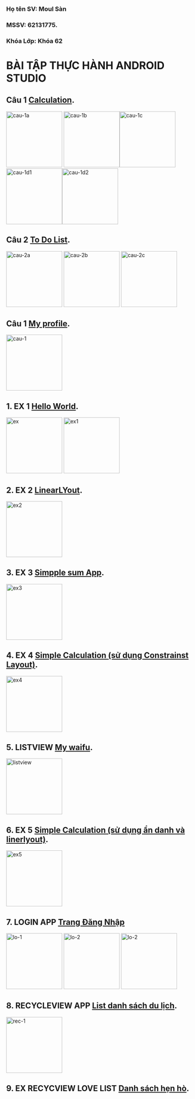 ### Họ tên SV: Moul Sàn
### MSSV: 62131775.
### Khóa Lớp: Khóa 62

# BÀI TẬP THỰC HÀNH ANDROID STUDIO



## Câu 1 [Calculation](https://github.com/moulsan369/62131775-AndroidProgaming/tree/main/Cau1_CalculationApp/src/ntu62131775).
<img src="https://github.com/moulsan369/62131775-AndroidProgaming/blob/main/images/cau-1a.PNG" alt="cau-1a" width="150" /> <img src="https://github.com/moulsan369/62131775-AndroidProgaming/blob/main/images/cau-1b.PNG" alt="cau-1b" width="150" /><img src="https://github.com/moulsan369/62131775-AndroidProgaming/blob/main/images/cau-1c.PNG" alt="cau-1c" width="150" /><img src="https://github.com/moulsan369/62131775-AndroidProgaming/blob/main/images/cau-1d1.PNG" alt="cau-1d1" width="150" /><img src="https://github.com/moulsan369/62131775-AndroidProgaming/blob/main/images/cau-1d2.PNG" alt="cau-1d2" width="150" />

## Câu 2 [To Do List](https://github.com/moulsan369/62131775-AndroidProgaming/tree/main/Cau2_ToDoList/app/src/main).
<img src="https://github.com/moulsan369/62131775-AndroidProgaming/blob/main/images/cau-2a.jpg" alt="cau-2a" width="150" /> <img src="https://github.com/moulsan369/62131775-AndroidProgaming/blob/main/images/cau-2b.jpg" alt="cau-2b" width="150" /> <img src="https://github.com/moulsan369/62131775-AndroidProgaming/blob/main/images/cau-2c.jpg" alt="cau-2c" width="150" />

## Câu 1 [My profile](https://github.com/moulsan369/62131775-AndroidProgaming/tree/main/Cau3_profile/app/src/main).
<img src="https://github.com/moulsan369/62131775-AndroidProgaming/blob/main/images/cau-3.jpg" alt="cau-1" width="150" />


## 1. EX 1 [Hello World](https://github.com/moulsan369/62131775-AndroidProgaming/blob/main/BTHone/app/src/main/res/layout/ex_1.xml).
<img src="https://github.com/moulsan369/62131775-AndroidProgaming/blob/main/images/ex1.jpg" alt="ex" width="150" /> <img src="https://github.com/moulsan369/62131775-AndroidProgaming/blob/main/images/ex.jpg" alt="ex1" width="150" />

## 2. EX 2 [LinearLYout](https://github.com/moulsan369/62131775-AndroidProgaming/blob/main/BTHone/app/src/main/res/layout/ex_2.xml).
<img src="https://github.com/moulsan369/62131775-AndroidProgaming/blob/main/images/ex3.jpg" alt="ex2" width="150" />

## 3. EX 3 [Simpple sum App](https://github.com/moulsan369/62131775-AndroidProgaming/blob/main/BTHone/app/src/main/res/layout/ex_3.xml).
<img src="https://github.com/moulsan369/62131775-AndroidProgaming/blob/main/images/ex4.jpg" alt="ex3" width="150" />

## 4. EX 4 [Simple Calculation (sử dụng Constrainst Layout)](https://github.com/moulsan369/62131775-AndroidProgaming/blob/main/BTHone/app/src/main/res/layout/ex_4.xml).
<img src="https://github.com/moulsan369/62131775-AndroidProgaming/blob/main/images/ex5.jpg" alt="ex4" width="150" />

## 5. LISTVIEW [My waifu](https://github.com/moulsan369/62131775-AndroidProgaming/tree/main/BTHview/app/src/main).
<img src="https://github.com/moulsan369/62131775-AndroidProgaming/blob/main/images/1.PNG" alt="listview" width="150" />

## 6. EX 5 [Simple Calculation (sử dụng ẩn danh và linerlyout)](https://github.com/moulsan369/62131775-AndroidProgaming/tree/main/BTHtwo/app/src/main/java/com/ntu/bthtwo).
<img src="https://github.com/moulsan369/62131775-AndroidProgaming/blob/main/images/ex2.jpg" alt="ex5" width="150" />

## 7. LOGIN APP [Trang Đăng Nhập](https://github.com/moulsan369/62131775-AndroidProgaming/tree/main/LoginApp/app/src/main)
<img src="https://github.com/moulsan369/62131775-AndroidProgaming/blob/main/images/loginapp-1.jpg" alt="lo-1" width="150" /> <img src="https://github.com/moulsan369/62131775-AndroidProgaming/blob/main/images/hompage.jpg" alt="lo-2" width="150"> <img src="https://github.com/moulsan369/62131775-AndroidProgaming/blob/main/images/homepage-1.jpg" alt="lo-2" width="150">

## 8. RECYCLEVIEW APP [List danh sách du lịch](https://github.com/moulsan369/62131775-AndroidProgaming/tree/main/ListRecycView/app/src/main).
<img src="https://github.com/moulsan369/62131775-AndroidProgaming/blob/main/images/listRecycV.jpg" alt="rec-1" width="150">

## 9. EX RECYCVIEW LOVE LIST [Danh sách hẹn hò](https://github.com/moulsan369/62131775-AndroidProgaming/tree/main/LoveList/app/src/main).
